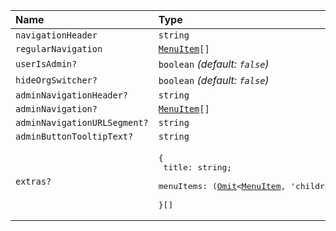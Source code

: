 | Name                         | Type                                                                                                                                                                                                 |
| :--------------------------- | :--------------------------------------------------------------------------------------------------------------------------------------------------------------------------------------------------- |
| `navigationHeader`           | `string`                                                                                                                                                                                             |
| `regularNavigation`          | <code>[MenuItem](../Types/MenuItem)[]</code>                                                                                                                                                         |
| `userIsAdmin?`               | `boolean` _(default: `false`)_                                                                                                                                                                       |
| `hideOrgSwitcher?`           | `boolean` _(default: `false`)_                                                                                                                                                                       |
| `adminNavigationHeader?`     | `string`                                                                                                                                                                                             |
| `adminNavigation?`           | <code>[MenuItem](../Types/MenuItem)[]</code>                                                                                                                                                         |
| `adminNavigationURLSegment?` | `string`                                                                                                                                                                                             |
| `adminButtonTooltipText?`    | `string`                                                                                                                                                                                             |
| `extras?`                    | <pre>\{ <br/> title: string; <br/> menuItems: ([Omit](https://www.typescriptlang.org/docs/handbook/utility-types.html#omittype-keys)\<[MenuItem](../Types/MenuItem), 'children'\>)[] <br/>\}[]</pre> |
